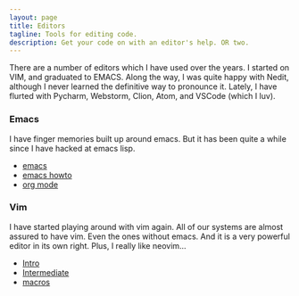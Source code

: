 ```yaml
---
layout: page
title: Editors
tagline: Tools for editing code.
description: Get your code on with an editor's help. OR two.
---
```


There are a number of editors which I have used over the years. I started on VIM, and graduated to EMACS. Along the way, I was quite happy with Nedit, although I never learned the definitive way to pronounce it.  Lately, I have flurted with Pycharm, Webstorm, Clion, Atom, and VSCode (which I luv).

### Emacs

I have finger memories built up around emacs. But it has been quite a while since I have hacked at emacs lisp.
- [emacs](editors/emacs/emacs.md)
- [emacs howto](editors/emacs/howto.md)
- [org mode](editors/emacs/org-mode.md)

### Vim
I have started playing around with vim again. All of our systems are almost assured to have vim. Even the ones without emacs. And it is a very powerful editor in its own right. Plus, I really like neovim...

- [Intro](editors/vi/intro.md)
- [Intermediate](editors/vi/intermediate.md)
- [macros](editors/vi/macros.md)
